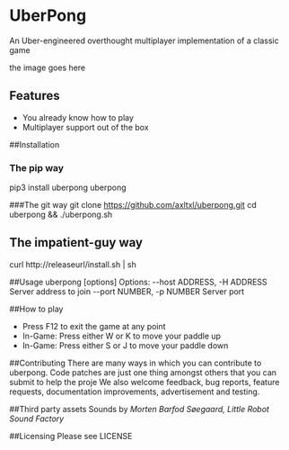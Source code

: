 UberPong
========

An Uber-engineered overthought multiplayer implementation of a classic game

the image goes here

## Features
* You already know how to play
* Multiplayer support out of the box

##Installation
### The pip way
pip3 install uberpong
uberpong

###The git way
git clone https://github.com/axltxl/uberpong.git
cd uberpong && ./uberpong.sh

## The impatient-guy way
curl http://releaseurl/install.sh | sh

##Usage
uberpong [options]
Options:
--host ADDRESS, -H ADDRESS  Server address to join
--port NUMBER, -p NUMBER Server port


##How to play
* Press F12 to exit the game at any point
* In-Game: Press either W or K to move your paddle up
* In-Game: Press either S or J to move your paddle down


##Contributing
There are many ways in which you can contribute to uberpong.
Code patches are just one thing amongst others that you can submit to help the proje
We also welcome feedback, bug reports, feature requests, documentation improvements,
advertisement and testing.

##Third party assets
Sounds by *Morten Barfod Søegaard, Little Robot Sound Factory*
[](http://www.littlerobotsoundfactory.com/img/LittleRobotSoundFactory_Logo_00.png)

##Licensing
Please see LICENSE

